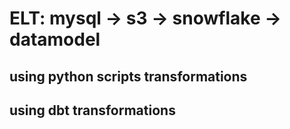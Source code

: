 
# ELT: mysql -> s3 -> snowflake -> datamodel

## using python scripts transformations



## using dbt transformations